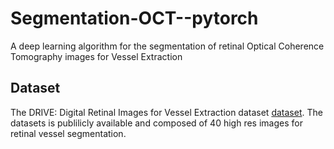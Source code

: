 # Segmentation-OCT--pytorch
A deep learning algorithm for the segmentation of retinal Optical Coherence Tomography images for Vessel Extraction


## Dataset
The DRIVE: Digital Retinal Images for Vessel Extraction dataset [dataset](https://drive.grand-challenge.org/DRIVE/).
The datasets is publilicly available and composed of 40 high res images for retinal vessel segmentation.


